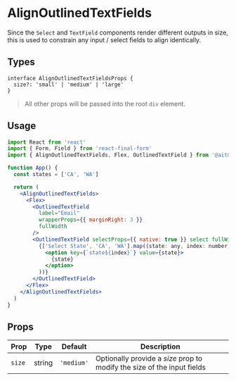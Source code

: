 # AlignOutlinedTextFields

Since the `Select` and `TextField` components render different outputs in size, this is used to constrain any input / select fields to align identically.

## Types

```tsx
interface AlignOutlinedTextFieldsProps {
  size?: 'small' | 'medium' | 'large'
}
```

> All other props will be passed into the root `div` element.

## Usage

```jsx
import React from 'react'
import { Form, Field } from 'react-final-form'
import { AlignOutlinedTextFields, Flex, OutlinedTextField } from '@aitmed/react'

function App() {
  const states = ['CA', 'WA']

  return (
    <AlignOutlinedTextFields>
      <Flex>
        <OutlinedTextField
          label="Email"
          wrapperProps={{ marginRight: 3 }}
          fullWidth
        />
        <OutlinedTextField selectProps={{ native: true }} select fullWidth>
          {['Select State', 'CA', 'WA'].map((state: any, index: number) => (
            <option key={`state${index}`} value={state}>
              {state}
            </option>
          ))}
        </OutlinedTextField>
      </Flex>
    </AlignOutlinedTextFields>
  )
}
```

## Props

| Prop   | Type   | Default    | Description                                                             |
| ------ | ------ | ---------- | ----------------------------------------------------------------------- |
| `size` | string | `'medium'` | Optionally provide a _size_ prop to modify the size of the input fields |
